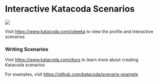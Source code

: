 # Interactive Katacoda Scenarios

[![](http://shields.katacoda.com/katacoda/odeeka/count.svg)](https://www.katacoda.com/odeeka "Get your profile on Katacoda.com")

Visit https://www.katacoda.com/odeeka to view the profile and interactive scenarios

### Writing Scenarios
Visit https://www.katacoda.com/docs to learn more about creating Katacoda scenarios

For examples, visit https://github.com/katacoda/scenario-example
